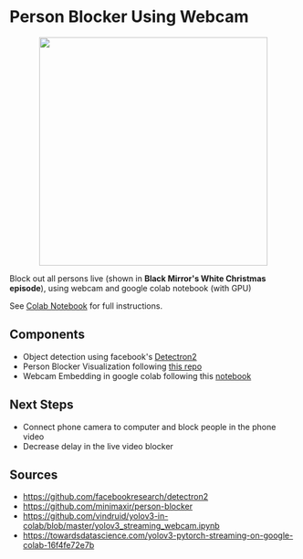 # Person Blocker Using Webcam

<p align="center"><img src="example_image.jpg" height = "400"></p>

Block out all persons live (shown in **Black Mirror's White Christmas episode**), using webcam and google colab notebook (with GPU)

See [Colab Notebook](https://github.com/lukysummer/Person-Blocker-Using-Webcam/blob/master/PersonBlocker_Webcam.ipynb) for full instructions.

## Components

* Object detection using facebook's [Detectron2](https://github.com/facebookresearch/detectron2/blob/master/detectron2/utils/visualizer.py) 
* Person Blocker Visualization following [this repo](https://github.com/minimaxir/person-blocker)
* Webcam Embedding in google colab following this [notebook](https://github.com/vindruid/yolov3-in-colab/blob/master/yolov3_streaming_webcam.ipynb)

## Next Steps

* Connect phone camera to computer and block people in the phone video
* Decrease delay in the live video blocker
		  
## Sources

* https://github.com/facebookresearch/detectron2
* https://github.com/minimaxir/person-blocker 
* https://github.com/vindruid/yolov3-in-colab/blob/master/yolov3_streaming_webcam.ipynb
* https://towardsdatascience.com/yolov3-pytorch-streaming-on-google-colab-16f4fe72e7b
